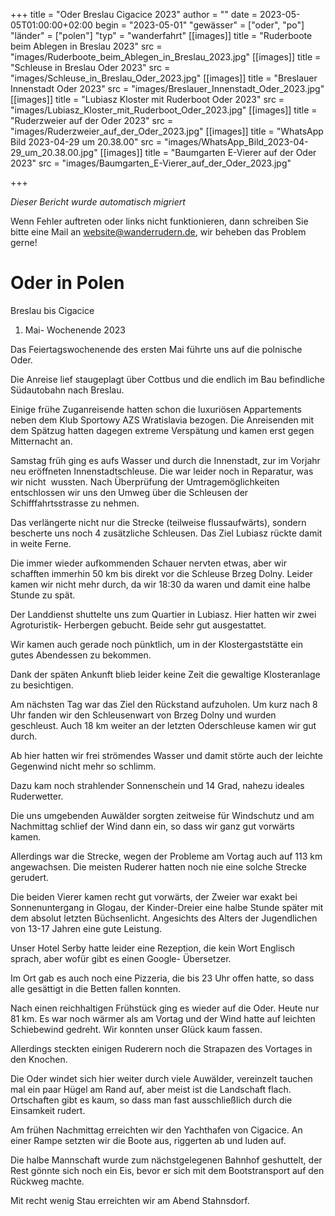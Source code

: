 +++
title = "Oder Breslau Cigacice 2023"
author = ""
date = 2023-05-05T01:00:00+02:00
begin = "2023-05-01"
"gewässer" = ["oder", "po"]
"länder" = ["polen"]
"typ" = "wanderfahrt"
[[images]]
title = "Ruderboote beim Ablegen in Breslau 2023"
src = "images/Ruderboote_beim_Ablegen_in_Breslau_2023.jpg"
[[images]]
title = "Schleuse in Breslau Oder 2023"
src = "images/Schleuse_in_Breslau_Oder_2023.jpg"
[[images]]
title = "Breslauer Innenstadt Oder 2023"
src = "images/Breslauer_Innenstadt_Oder_2023.jpg"
[[images]]
title = "Lubiasz Kloster mit Ruderboot Oder 2023"
src = "images/Lubiasz_Kloster_mit_Ruderboot_Oder_2023.jpg"
[[images]]
title = "Ruderzweier auf der Oder 2023"
src = "images/Ruderzweier_auf_der_Oder_2023.jpg"
[[images]]
title = "WhatsApp Bild 2023-04-29 um 20.38.00"
src = "images/WhatsApp_Bild_2023-04-29_um_20.38.00.jpg"
[[images]]
title = "Baumgarten E-Vierer auf der Oder 2023"
src = "images/Baumgarten_E-Vierer_auf_der_Oder_2023.jpg"

+++


*Dieser Bericht wurde automatisch migriert*

Wenn Fehler auftreten oder links nicht funktionieren, dann schreiben Sie bitte eine Mail an website@wanderrudern.de, wir beheben das Problem gerne!



# Oder in Polen


Breslau bis Cigacice

1. Mai- Wochenende 2023

Das Feiertagswochenende des ersten Mai führte uns auf die polnische Oder.

Die Anreise lief staugeplagt über Cottbus und die endlich im Bau befindliche Südautobahn nach Breslau.

Einige frühe Zuganreisende hatten schon die luxuriösen Appartements neben dem Klub Sportowy AZS Wratislavia bezogen. Die Anreisenden mit dem Spätzug hatten dagegen extreme Verspätung und kamen erst gegen Mitternacht an.

Samstag früh ging es aufs Wasser und durch die Innenstadt, zur im Vorjahr neu eröffneten Innenstadtschleuse. Die war leider noch in Reparatur, was wir nicht  wussten. Nach Überprüfung der Umtragemöglichkeiten entschlossen wir uns den Umweg über die Schleusen der Schifffahrtsstrasse zu nehmen.

Das verlängerte nicht nur die Strecke (teilweise flussaufwärts), sondern bescherte uns noch 4 zusätzliche Schleusen. Das Ziel Lubiasz rückte damit in weite Ferne.

Die immer wieder aufkommenden Schauer nervten etwas, aber wir schafften immerhin 50 km bis direkt vor die Schleuse Brzeg Dolny. Leider kamen wir nicht mehr durch, da wir 18:30 da waren und damit eine halbe Stunde zu spät.

Der Landdienst shuttelte uns zum Quartier in Lubiasz. Hier hatten wir zwei Agroturistik- Herbergen gebucht. Beide sehr gut ausgestattet.

Wir kamen auch gerade noch pünktlich, um in der Klostergaststätte ein gutes Abendessen zu bekommen.

Dank der späten Ankunft blieb leider keine Zeit die gewaltige Klosteranlage zu besichtigen.

Am nächsten Tag war das Ziel den Rückstand aufzuholen. Um kurz nach 8 Uhr fanden wir den Schleusenwart von Brzeg Dolny und wurden geschleust. Auch 18 km weiter an der letzten Oderschleuse kamen wir gut durch.

Ab hier hatten wir frei strömendes Wasser und damit störte auch der leichte Gegenwind nicht mehr so schlimm.

Dazu kam noch strahlender Sonnenschein und 14 Grad, nahezu ideales Ruderwetter.

Die uns umgebenden Auwälder sorgten zeitweise für Windschutz und am Nachmittag schlief der Wind dann ein, so dass wir ganz gut vorwärts kamen.

Allerdings war die Strecke, wegen der Probleme am Vortag auch auf 113 km angewachsen. Die meisten Ruderer hatten noch nie eine solche Strecke gerudert.

Die beiden Vierer kamen recht gut vorwärts, der Zweier war exakt bei Sonnenuntergang in Glogau, der Kinder-Dreier eine halbe Stunde später mit dem absolut letzten Büchsenlicht. Angesichts des Alters der Jugendlichen von 13-17 Jahren eine gute Leistung.

Unser Hotel Serby hatte leider eine Rezeption, die kein Wort Englisch sprach, aber wofür gibt es einen Google- Übersetzer.

Im Ort gab es auch noch eine Pizzeria, die bis 23 Uhr offen hatte, so dass alle gesättigt in die Betten fallen konnten.

Nach einen reichhaltigen Frühstück ging es wieder auf die Oder. Heute nur 81 km. Es war noch wärmer als am Vortag und der Wind hatte auf leichten Schiebewind gedreht. Wir konnten unser Glück kaum fassen.

Allerdings steckten einigen Ruderern noch die Strapazen des Vortages in den Knochen.

Die Oder windet sich hier weiter durch viele Auwälder, vereinzelt tauchen mal ein paar Hügel am Rand auf, aber meist ist die Landschaft flach. Ortschaften gibt es kaum, so dass man fast ausschließlich durch die Einsamkeit rudert.

Am frühen Nachmittag erreichten wir den Yachthafen von Cigacice. An einer Rampe setzten wir die Boote aus, riggerten ab und luden auf.

Die halbe Mannschaft wurde zum nächstgelegenen Bahnhof geshuttelt, der Rest gönnte sich noch ein Eis, bevor er sich mit dem Bootstransport auf den Rückweg machte.

Mit recht wenig Stau erreichten wir am Abend Stahnsdorf.